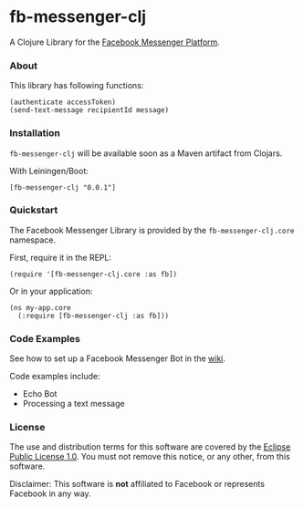 # fb-messenger-clj

A Clojure Library for the [Facebook Messenger Platform](https://developers.facebook.com/docs/messenger-platform).

### About

This library has following functions:

	(authenticate accessToken)
	(send-text-message recipientId message)

### Installation

`fb-messenger-clj` will be available soon as a Maven artifact from Clojars.

With Leiningen/Boot:

	[fb-messenger-clj "0.0.1"]

### Quickstart

The Facebook Messenger Library is provided by the `fb-messenger-clj.core` namespace.

First, require it in the REPL:

	(require '[fb-messenger-clj.core :as fb])

Or in your application:

	(ns my-app.core
	  (:require [fb-messenger-clj :as fb]))
	  
### Code Examples

See how to set up a Facebook Messenger Bot in the [wiki](https://github.com/prometheus-ai/fb-messenger-clj/wiki).

Code examples include:

* Echo Bot
* Processing a text message

### License

The use and distribution terms for this software are covered by the [Eclipse Public License 1.0](http://opensource.org/licenses/eclipse-1.0.php). You must not remove this notice, or any other, from this software.

Disclaimer: This software is **not** affiliated to Facebook or represents Facebook in any way.